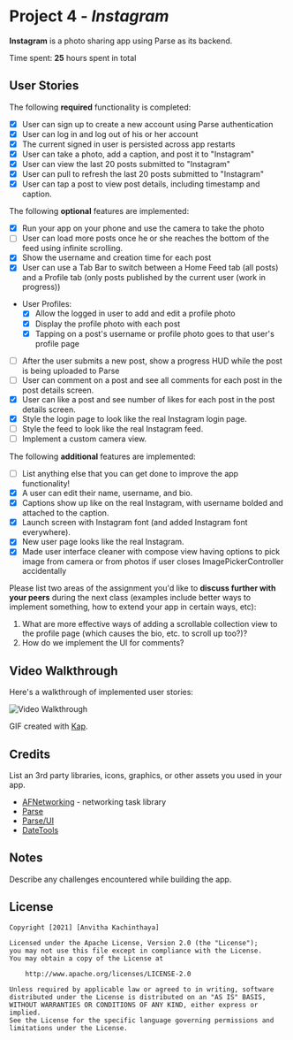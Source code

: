 # Project 4 - *Instagram*

**Instagram** is a photo sharing app using Parse as its backend.

Time spent: **25** hours spent in total

## User Stories

The following **required** functionality is completed:

- [X] User can sign up to create a new account using Parse authentication
- [X] User can log in and log out of his or her account
- [X] The current signed in user is persisted across app restarts
- [X] User can take a photo, add a caption, and post it to "Instagram"
- [X] User can view the last 20 posts submitted to "Instagram"
- [X] User can pull to refresh the last 20 posts submitted to "Instagram"
- [X] User can tap a post to view post details, including timestamp and caption.

The following **optional** features are implemented:

- [X] Run your app on your phone and use the camera to take the photo
- [ ] User can load more posts once he or she reaches the bottom of the feed using infinite scrolling.
- [X] Show the username and creation time for each post
- [X] User can use a Tab Bar to switch between a Home Feed tab (all posts) and a Profile tab (only posts published by the current user (work in progress))
- User Profiles:
  - [X] Allow the logged in user to add and edit a profile photo
  - [X] Display the profile photo with each post
  - [X] Tapping on a post's username or profile photo goes to that user's profile page
- [ ] After the user submits a new post, show a progress HUD while the post is being uploaded to Parse
- [ ] User can comment on a post and see all comments for each post in the post details screen.
- [X] User can like a post and see number of likes for each post in the post details screen.
- [X] Style the login page to look like the real Instagram login page.
- [ ] Style the feed to look like the real Instagram feed.
- [ ] Implement a custom camera view.

The following **additional** features are implemented:

- [ ] List anything else that you can get done to improve the app functionality!
- [X] A user can edit their name, username, and bio.
- [X] Captions show up like on the real Instagram, with username bolded and attached to the caption.
- [X] Launch screen with Instagram font (and added Instagram font everywhere).
- [X] New user page looks like the real Instagram.
- [X] Made user interface cleaner with compose view having options to pick image from camera or from photos if user closes ImagePickerController accidentally

Please list two areas of the assignment you'd like to **discuss further with your peers** during the next class (examples include better ways to implement something, how to extend your app in certain ways, etc):

1. What are more effective ways of adding a scrollable collection view to the profile page (which causes the bio, etc. to scroll up too?)?
2. How do we implement the UI for comments?

## Video Walkthrough

Here's a walkthrough of implemented user stories:

<img src='http://i.imgur.com/link/to/your/gif/file.gif' title='Video Walkthrough' width='' alt='Video Walkthrough' />

GIF created with [Kap](https://getkap.co/).

## Credits

List an 3rd party libraries, icons, graphics, or other assets you used in your app.

- [AFNetworking](https://github.com/AFNetworking/AFNetworking) - networking task library
- [Parse](https://www.back4app.com/docs/get-started/welcome)
- [Parse/UI](https://github.com/parse-community/ParseUI-iOS)
- [DateTools](https://github.com/MatthewYork/DateTools)


## Notes

Describe any challenges encountered while building the app.

## License

    Copyright [2021] [Anvitha Kachinthaya]

    Licensed under the Apache License, Version 2.0 (the "License");
    you may not use this file except in compliance with the License.
    You may obtain a copy of the License at

        http://www.apache.org/licenses/LICENSE-2.0

    Unless required by applicable law or agreed to in writing, software
    distributed under the License is distributed on an "AS IS" BASIS,
    WITHOUT WARRANTIES OR CONDITIONS OF ANY KIND, either express or implied.
    See the License for the specific language governing permissions and
    limitations under the License.
